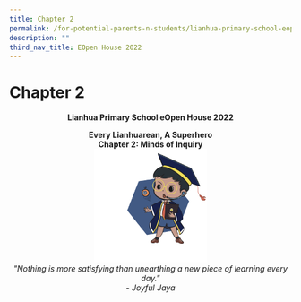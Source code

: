 ```yaml
---
title: Chapter 2
permalink: /for-potential-parents-n-students/lianhua-primary-school-eopen-house-2022/chapter-2/
description: ""
third_nav_title: EOpen House 2022
---
```

# Chapter 2

**<center>Lianhua Primary School eOpen House 2022</center>**

<center><b>Every Lianhuarean, A Superhero<br>Chapter 2: Minds of Inquiry</b></center>

<center><img src="/images/Potential%20Parents%20&%20Students/EOpen%20house%202022/Chapter%202/Ismail.gif" style="width:40%"></center>

<center><i>"Nothing is more satisfying than unearthing a new piece of learning every day." <br>- Joyful Jaya</i></center>